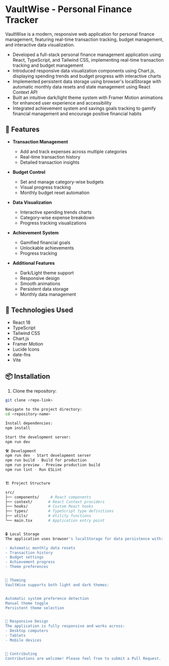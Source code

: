 # VaultWise - Personal Finance Tracker

VaultWise is a modern, responsive web application for personal finance management, featuring real-time transaction tracking, budget management, and interactive data visualization.

- Developed a full-stack personal finance management application using React, TypeScript, and Tailwind CSS, implementing real-time transaction tracking and budget management
- Introduced responsive data visualization components using Chart.js, displaying spending trends and budget progress with interactive charts
- Implemented persistent data storage using browser's localStorage with automatic monthly data resets and state management using React Context API
- Built an intuitive dark/light theme system with Framer Motion animations for enhanced user experience and accessibility
- Integrated achievement system and savings goals tracking to gamify financial management and encourage positive financial habits

## 🌟 Features

- **Transaction Management**
  - Add and track expenses across multiple categories
  - Real-time transaction history
  - Detailed transaction insights

- **Budget Control**
  - Set and manage category-wise budgets
  - Visual progress tracking
  - Monthly budget reset automation

- **Data Visualization**
  - Interactive spending trends charts
  - Category-wise expense breakdown
  - Progress tracking visualizations

- **Achievement System**
  - Gamified financial goals
  - Unlockable achievements
  - Progress tracking

- **Additional Features**
  - Dark/Light theme support
  - Responsive design
  - Smooth animations
  - Persistent data storage
  - Monthly data management

## 🚀 Technologies Used

- React 18
- TypeScript
- Tailwind CSS
- Chart.js
- Framer Motion
- Lucide Icons
- date-fns
- Vite

## 📦 Installation

1. Clone the repository:
```bash
git clone <repo-link>

Navigate to the project directory:
cd <repository-name>

Install dependencies:
npm install

Start the development server:
npm run dev

🛠️ Development
npm run dev - Start development server
npm run build - Build for production
npm run preview - Preview production build
npm run lint - Run ESLint


🏗️ Project Structure

src/
├── components/     # React components
├── context/       # React Context providers
├── hooks/         # Custom React hooks
├── types/         # TypeScript type definitions
├── utils/         # Utility functions
└── main.tsx       # Application entry point


🔒 Local Storage
The application uses browser's localStorage for data persistence with:

- Automatic monthly data resets
- Transaction history
- Budget settings
- Achievement progress
- Theme preferences


🎨 Theming
VaultWise supports both light and dark themes:


Automatic system preference detection
Manual theme toggle
Persistent theme selection


📱 Responsive Design
The application is fully responsive and works across:
- Desktop computers
- Tablets
- Mobile devices


🤝 Contributing
Contributions are welcome! Please feel free to submit a Pull Request.
